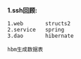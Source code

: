
**1.ssh回顾:**

    1.web       structs2
    2.service   spring      
    3.dao       hibernate
    
    hbm生成数据表